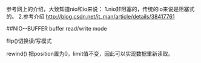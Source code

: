 ##
参考网上的介绍，大致知道nio和io来说：
1.nio非阻塞的，传统的io来说是阻塞式的。
2.参考介绍
http://blog.csdn.net/it_man/article/details/38417761


##NIO--BUFFER
buffer read/write mode

flip()切换读/写模式

rewind() 把position置为0，limit值不变，因此可以实现数据重新读取。


